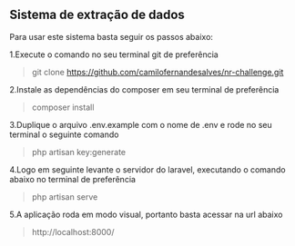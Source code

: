 
## Sistema de extração de dados

Para usar este sistema basta seguir os passos abaixo:

1.Execute o comando no seu terminal git de preferência
> git clone https://github.com/camilofernandesalves/nr-challenge.git

2.Instale as dependências do composer em seu terminal de preferência
> composer install

3.Duplique o arquivo .env.example com o nome de .env e rode no seu terminal o seguinte comando
> php artisan key:generate

4.Logo em seguinte levante o servidor do laravel, executando o comando abaixo no terminal de preferência
> php artisan serve

5.A aplicação roda em modo visual, portanto basta acessar na url abaixo
> http://localhost:8000/
